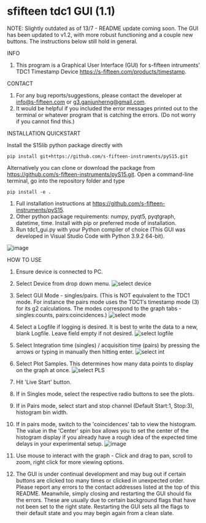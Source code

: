 # sfifteen tdc1 GUI (1.1)

NOTE: Slightly outdated as of 13/7 - README update coming soon. The GUI has been updated to v1.2, with more robust functioning and a couple new buttons. The instructions below still hold in general.

INFO

1. This program is a Graphical User Interface (GUI) for s-fifteen intruments' TDC1 Timestamp Device https://s-fifteen.com/products/timestamp.

CONTACT

1. For any bug reports/suggestions, please contact the developer at info@s-fifteen.com or g3.ganjunherng@gmail.com.
2. It would be helpful if you included the error messages printed out to the terminal or whatever program that is catching the errors. (Do not worry if you cannot find this.)

INSTALLATION QUICKSTART

Install the S15lib python package directly with
 
    pip install git+https://github.com/s-fifteen-instruments/pyS15.git

Alternatively you can clone or download the package from https://github.com/s-fifteen-instruments/pyS15.git.
Open a command-line terminal, go into the repository folder and type
  
    pip install -e .
    
1. Full installation instructions at https://github.com/s-fifteen-instruments/pyS15.
2. Other python package requirements: numpy, pyqt5, pyqtgraph, datetime, time. Install with pip or preferred mode of installation.
3. Run tdc1_gui.py with your Python compiler of choice (This GUI was developed in Visual Studio Code with Python 3.9.2 64-bit).

![image](https://user-images.githubusercontent.com/52197879/124213246-cecf5f80-db22-11eb-932d-57dfb3ce32bd.png)

HOW TO USE

1. Ensure device is connected to PC.
2. Select Device from drop down menu.
![select device](https://user-images.githubusercontent.com/52197879/124435473-9db39100-dda7-11eb-9b19-a08d1fb7be4f.png)

3. Select GUI Mode - singles/pairs. (This is NOT equivalent to the TDC1 mode. For instance the pairs mode uses the TDC1's timestamp mode (3) for its g2 calculations. The modes correspond to the graph tabs - singles:counts, pairs:coincidences.)
![select mode](https://user-images.githubusercontent.com/52197879/124435510-a60bcc00-dda7-11eb-9326-9cf83baca23d.png)

4. Select a Logfile if logging is desired. It is best to write the data to a new, blank Logfile. Leave field empty if not desired.
![select logfile](https://user-images.githubusercontent.com/52197879/124435622-bde35000-dda7-11eb-99d3-430c82e42f75.png)

5. Select Integration time (singles) / acquisition time (pairs) by pressing the arrows or typing in manually then hitting enter.
![select int](https://user-images.githubusercontent.com/52197879/124435863-fdaa3780-dda7-11eb-842f-0510d9d63b86.png)

6. Select Plot Samples. This determines how many data points to display on the graph at once.
![select PLS](https://user-images.githubusercontent.com/52197879/124435788-e703e080-dda7-11eb-976e-f341aad22fca.png)

7. Hit 'Live Start' button.
8. If in Singles mode, select the respective radio buttons to see the plots. 
9. If in Pairs mode, select start and stop channel (Default Start:1, Stop:3), histogram bin width.
10. If in pairs mode, switch to the 'coincidences' tab to view the histogram. The value in the 'Center' spin box allows you to set the center of the histogram display if you already have a rough idea of the expected time delays in your experimental setup.
![image](https://user-images.githubusercontent.com/52197879/124213839-da6f5600-db23-11eb-8de3-9a1dae546236.png)
11. Use mouse to interact with the graph - Click and drag to pan, scroll to zoom, right click for more viewing options.
12. The GUI is under continual development and may bug out if certain buttons are clicked too many times or clicked in unexpected order. Please report any errors to the contact addresses listed at the top of this README. Meanwhile, simply closing and restarting the GUI should fix the errors. These are usually due to certain background flags that have not been set to the right state. Restarting the GUI sets all the flags to their default state and you may begin again from a clean slate.
